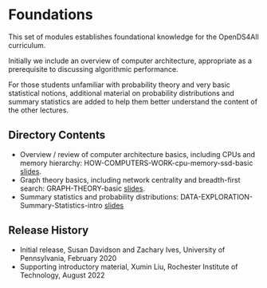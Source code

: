 # Foundations

This set of modules establishes foundational knowledge for the OpenDS4All curriculum.

Initially we include an overview of computer architecture, appropriate as a prerequisite to discussing algorithmic performance.

For those students unfamiliar with probability theory and very basic statistical notions, additional material on probability distributions and summary statistics are added to help them better understand the content of the other lectures. 

## Directory Contents

* Overview / review of computer architecture basics, including CPUs and memory hierarchy: HOW-COMPUTERS-WORK-cpu-memory-ssd-basic [slides](HOW-COMPUTERS-WORK-cpu-memory-ssd-basic.pptx).
* Graph theory basics, including network centrality and breadth-first search: GRAPH-THEORY-basic [slides](GRAPH-THEORY-basic).
* Summary statistics and probability distributions: DATA-EXPLORATION-Summary-Statistics-intro [slides](DATA-EXPLORATION-Summary-Statistics-intro.ppt) 

## Release History

* Initial release, Susan Davidson and Zachary Ives, University of Pennsylvania, February 2020
* Supporting introductory material, Xumin Liu, Rochester Institute of Technology, August 2022
